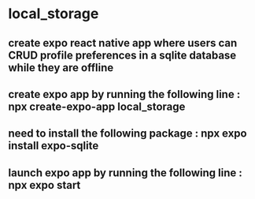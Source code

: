 # local_storage
## create expo react native app where users can CRUD profile preferences in a sqlite database while they are offline
## create expo app by running the following line : npx create-expo-app local_storage
## need to install the following package : npx expo install expo-sqlite
## launch expo app by running the following line : npx expo start
